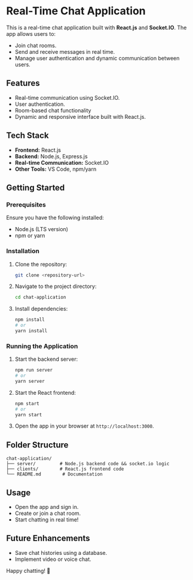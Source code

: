 # Real-Time Chat Application

This is a real-time chat application built with **React.js** and **Socket.IO**. The app allows users to:

- Join chat rooms.
- Send and receive messages in real time.
- Manage user authentication and dynamic communication between users.

## Features

- Real-time communication using Socket.IO.
- User authentication.
- Room-based chat functionality
- Dynamic and responsive interface built with React.js.

## Tech Stack

- **Frontend:** React.js
- **Backend:** Node.js, Express.js
- **Real-time Communication:** Socket.IO
- **Other Tools:** VS Code, npm/yarn

## Getting Started

### Prerequisites

Ensure you have the following installed:

- Node.js (LTS version)
- npm or yarn

### Installation

1. Clone the repository:
   ```bash
   git clone <repository-url>
   ```

2. Navigate to the project directory:
   ```bash
   cd chat-application
   ```

3. Install dependencies:
   ```bash
   npm install
   # or
   yarn install
   ```

### Running the Application

1. Start the backend server:
   ```bash
   npm run server
   # or
   yarn server
   ```

2. Start the React frontend:
   ```bash
   npm start
   # or
   yarn start
   ```

3. Open the app in your browser at `http://localhost:3000`.

## Folder Structure

```
chat-application/
├── server/         # Node.js backend code && socket.io logic
├── clients/        # React.js frontend code
└── README.md        # Documentation
```

## Usage

- Open the app and sign in.
- Create or join a chat room.
- Start chatting in real time!

## Future Enhancements

- Save chat histories using a database.
- Implement video or voice chat.

Happy chatting! 🎉

